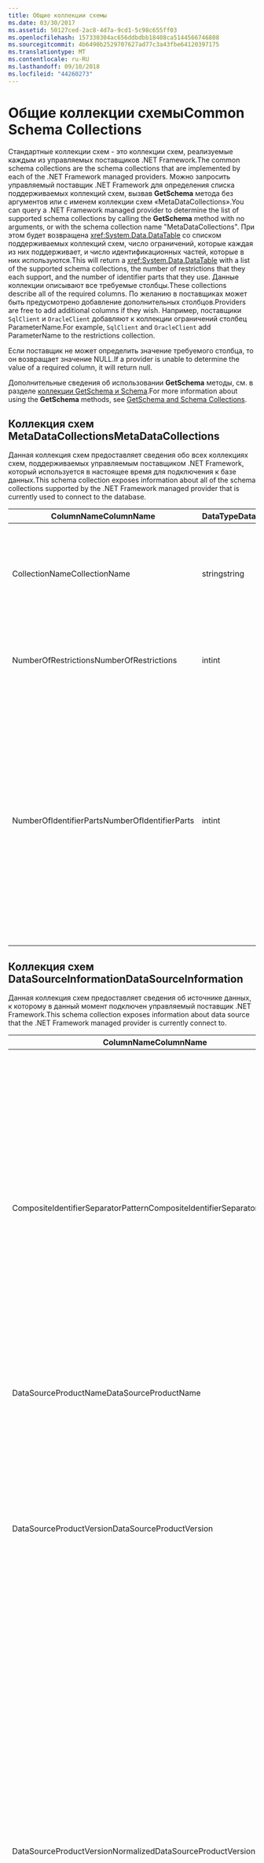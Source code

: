 ```yaml
---
title: Общие коллекции схемы
ms.date: 03/30/2017
ms.assetid: 50127ced-2ac8-4d7a-9cd1-5c98c655ff03
ms.openlocfilehash: 157330304ac656ddbdbb18408ca5144566746808
ms.sourcegitcommit: 4b6490b2529707627ad77c3a43fbe64120397175
ms.translationtype: MT
ms.contentlocale: ru-RU
ms.lasthandoff: 09/10/2018
ms.locfileid: "44260273"
---
```

# <a name="common-schema-collections"></a><span data-ttu-id="ca194-102">Общие коллекции схемы</span><span class="sxs-lookup"><span data-stu-id="ca194-102">Common Schema Collections</span></span>
<span data-ttu-id="ca194-103">Стандартные коллекции схем - это коллекции схем, реализуемые каждым из управляемых поставщиков .NET Framework.</span><span class="sxs-lookup"><span data-stu-id="ca194-103">The common schema collections are the schema collections that are implemented by each of the .NET Framework managed providers.</span></span> <span data-ttu-id="ca194-104">Можно запросить управляемый поставщик .NET Framework для определения списка поддерживаемых коллекций схем, вызвав **GetSchema** метода без аргументов или с именем коллекции схем «MetaDataCollections».</span><span class="sxs-lookup"><span data-stu-id="ca194-104">You can query a .NET Framework managed provider to determine the list of supported schema collections by calling the **GetSchema** method with no arguments, or with the schema collection name "MetaDataCollections".</span></span> <span data-ttu-id="ca194-105">При этом будет возвращена <xref:System.Data.DataTable> со списком поддерживаемых коллекций схем, число ограничений, которые каждая из них поддерживает, и число идентификационных частей, которые в них используются.</span><span class="sxs-lookup"><span data-stu-id="ca194-105">This will return a <xref:System.Data.DataTable> with a list of the supported schema collections, the number of restrictions that they each support, and the number of identifier parts that they use.</span></span> <span data-ttu-id="ca194-106">Данные коллекции описывают все требуемые столбцы.</span><span class="sxs-lookup"><span data-stu-id="ca194-106">These collections describe all of the required columns.</span></span> <span data-ttu-id="ca194-107">По желанию в поставщиках может быть предусмотрено добавление дополнительных столбцов.</span><span class="sxs-lookup"><span data-stu-id="ca194-107">Providers are free to add additional columns if they wish.</span></span> <span data-ttu-id="ca194-108">Например, поставщики `SqlClient` и `OracleClient` добавляют к коллекции ограничений столбец ParameterName.</span><span class="sxs-lookup"><span data-stu-id="ca194-108">For example, `SqlClient` and `OracleClient` add ParameterName to the restrictions collection.</span></span>  
  
 <span data-ttu-id="ca194-109">Если поставщик не может определить значение требуемого столбца, то он возвращает значение NULL.</span><span class="sxs-lookup"><span data-stu-id="ca194-109">If a provider is unable to determine the value of a required column, it will return null.</span></span>  
  
 <span data-ttu-id="ca194-110">Дополнительные сведения об использовании **GetSchema** методы, см. в разделе [коллекции GetSchema и Schema](../../../../docs/framework/data/adonet/getschema-and-schema-collections.md).</span><span class="sxs-lookup"><span data-stu-id="ca194-110">For more information about using the **GetSchema** methods, see [GetSchema and Schema Collections](../../../../docs/framework/data/adonet/getschema-and-schema-collections.md).</span></span>  
  
## <a name="metadatacollections"></a><span data-ttu-id="ca194-111">Коллекция схем MetaDataCollections</span><span class="sxs-lookup"><span data-stu-id="ca194-111">MetaDataCollections</span></span>  
 <span data-ttu-id="ca194-112">Данная коллекция схем предоставляет сведения обо всех коллекциях схем, поддерживаемых управляемым поставщиком .NET Framework, который используется в настоящее время для подключения к базе данных.</span><span class="sxs-lookup"><span data-stu-id="ca194-112">This schema collection exposes information about all of the schema collections supported by the .NET Framework managed provider that is currently used to connect to the database.</span></span>  
  
|<span data-ttu-id="ca194-113">ColumnName</span><span class="sxs-lookup"><span data-stu-id="ca194-113">ColumnName</span></span>|<span data-ttu-id="ca194-114">DataType</span><span class="sxs-lookup"><span data-stu-id="ca194-114">DataType</span></span>|<span data-ttu-id="ca194-115">Описание</span><span class="sxs-lookup"><span data-stu-id="ca194-115">Description</span></span>|  
|----------------|--------------|-----------------|  
|<span data-ttu-id="ca194-116">CollectionName</span><span class="sxs-lookup"><span data-stu-id="ca194-116">CollectionName</span></span>|<span data-ttu-id="ca194-117">string</span><span class="sxs-lookup"><span data-stu-id="ca194-117">string</span></span>|<span data-ttu-id="ca194-118">Имя коллекции, передаваемое **GetSchema** метода для возврата коллекции.</span><span class="sxs-lookup"><span data-stu-id="ca194-118">The name of the collection to pass to the **GetSchema** method to return the collection.</span></span>|  
|<span data-ttu-id="ca194-119">NumberOfRestrictions</span><span class="sxs-lookup"><span data-stu-id="ca194-119">NumberOfRestrictions</span></span>|<span data-ttu-id="ca194-120">int</span><span class="sxs-lookup"><span data-stu-id="ca194-120">int</span></span>|<span data-ttu-id="ca194-121">Число ограничений, которые могут быть указаны для коллекции.</span><span class="sxs-lookup"><span data-stu-id="ca194-121">The number of restrictions that may be specified for the collection.</span></span>|  
|<span data-ttu-id="ca194-122">NumberOfIdentifierParts</span><span class="sxs-lookup"><span data-stu-id="ca194-122">NumberOfIdentifierParts</span></span>|<span data-ttu-id="ca194-123">int</span><span class="sxs-lookup"><span data-stu-id="ca194-123">int</span></span>|<span data-ttu-id="ca194-124">Число частей в составном имени идентификатора и (или) объекта базы данных.</span><span class="sxs-lookup"><span data-stu-id="ca194-124">The number of parts in the composite identifier/database object name.</span></span> <span data-ttu-id="ca194-125">Например, в SQL Server такое число частей может быть равным 3 для таблиц и 4 - для столбцов.</span><span class="sxs-lookup"><span data-stu-id="ca194-125">For example, in SQL Server, this would be 3 for tables and 4 for columns.</span></span> <span data-ttu-id="ca194-126">В Oracle оно может быть равным 2 для таблиц и 3 - для столбцов.</span><span class="sxs-lookup"><span data-stu-id="ca194-126">In Oracle, it would be 2 for tables and 3 for columns.</span></span>|  
  
## <a name="datasourceinformation"></a><span data-ttu-id="ca194-127">Коллекция схем DataSourceInformation</span><span class="sxs-lookup"><span data-stu-id="ca194-127">DataSourceInformation</span></span>  
 <span data-ttu-id="ca194-128">Данная коллекция схем предоставляет сведения об источнике данных, к которому в данный момент подключен управляемый поставщик .NET Framework.</span><span class="sxs-lookup"><span data-stu-id="ca194-128">This schema collection exposes information about data source that the .NET Framework managed provider is currently connect to.</span></span>  
  
|<span data-ttu-id="ca194-129">ColumnName</span><span class="sxs-lookup"><span data-stu-id="ca194-129">ColumnName</span></span>|<span data-ttu-id="ca194-130">DataType</span><span class="sxs-lookup"><span data-stu-id="ca194-130">DataType</span></span>|<span data-ttu-id="ca194-131">Описание</span><span class="sxs-lookup"><span data-stu-id="ca194-131">Description</span></span>|  
|----------------|--------------|-----------------|  
|<span data-ttu-id="ca194-132">CompositeIdentifierSeparatorPattern</span><span class="sxs-lookup"><span data-stu-id="ca194-132">CompositeIdentifierSeparatorPattern</span></span>|<span data-ttu-id="ca194-133">string</span><span class="sxs-lookup"><span data-stu-id="ca194-133">string</span></span>|<span data-ttu-id="ca194-134">Регулярное выражение служит для согласования составных разделителей в составном идентификаторе.</span><span class="sxs-lookup"><span data-stu-id="ca194-134">The regular expression to match the composite separators in a composite identifier.</span></span> <span data-ttu-id="ca194-135">Например "\\.»</span><span class="sxs-lookup"><span data-stu-id="ca194-135">For example, "\\."</span></span> <span data-ttu-id="ca194-136">(для SQL Server) или "\@&#124;\\.»</span><span class="sxs-lookup"><span data-stu-id="ca194-136">(for SQL Server) or "\@&#124;\\."</span></span> <span data-ttu-id="ca194-137">(для Oracle).</span><span class="sxs-lookup"><span data-stu-id="ca194-137">(for Oracle).</span></span><br /><br /> <span data-ttu-id="ca194-138">Составные идентификаторы — как правило, для чего используется имя объекта базы данных, например: pubs.dbo.authors или pubs\@dbo.authors.</span><span class="sxs-lookup"><span data-stu-id="ca194-138">A composite identifier is typically what is used for a database object name, for example: pubs.dbo.authors or pubs\@dbo.authors.</span></span><br /><br /> <span data-ttu-id="ca194-139">Для SQL Server, использовать регулярное выражение "\\.».</span><span class="sxs-lookup"><span data-stu-id="ca194-139">For SQL Server, use the regular expression "\\.".</span></span> <span data-ttu-id="ca194-140">Для OracleClient следует использовать "\@&#124;\\.».</span><span class="sxs-lookup"><span data-stu-id="ca194-140">For OracleClient, use "\@&#124;\\.".</span></span><br /><br /> <span data-ttu-id="ca194-141">Для ODBC следует использовать Catalog_name_seperator.</span><span class="sxs-lookup"><span data-stu-id="ca194-141">For ODBC use the Catalog_name_seperator.</span></span><br /><br /> <span data-ttu-id="ca194-142">Для OLE DB следует использовать DBLITERAL_CATALOG_SEPARATOR или DBLITERAL_SCHEMA_SEPARATOR.</span><span class="sxs-lookup"><span data-stu-id="ca194-142">For OLE DB use DBLITERAL_CATALOG_SEPARATOR or DBLITERAL_SCHEMA_SEPARATOR.</span></span>|  
|<span data-ttu-id="ca194-143">DataSourceProductName</span><span class="sxs-lookup"><span data-stu-id="ca194-143">DataSourceProductName</span></span>|<span data-ttu-id="ca194-144">string</span><span class="sxs-lookup"><span data-stu-id="ca194-144">string</span></span>|<span data-ttu-id="ca194-145">Имя продукта, доступ к которому обеспечивается поставщиком, например «Oracle» или «SQLServer».</span><span class="sxs-lookup"><span data-stu-id="ca194-145">The name of the product accessed by the provider, such as "Oracle" or "SQLServer".</span></span>|  
|<span data-ttu-id="ca194-146">DataSourceProductVersion</span><span class="sxs-lookup"><span data-stu-id="ca194-146">DataSourceProductVersion</span></span>|<span data-ttu-id="ca194-147">string</span><span class="sxs-lookup"><span data-stu-id="ca194-147">string</span></span>|<span data-ttu-id="ca194-148">Версия продукта, доступ к которому обеспечивается поставщиком, в собственном формате источников данных, а не в формате Microsoft.</span><span class="sxs-lookup"><span data-stu-id="ca194-148">Indicates the version of the product accessed by the provider, in the data sources native format and not in Microsoft format.</span></span><br /><br /> <span data-ttu-id="ca194-149">В некоторых случаях DataSourceProductVersion и DataSourceProductVersionNormalized будут иметь одно значение.</span><span class="sxs-lookup"><span data-stu-id="ca194-149">In some cases DataSourceProductVersion and DataSourceProductVersionNormalized will be the same value.</span></span> <span data-ttu-id="ca194-150">В случае OLE DB и ODBC эти значения всегда одинаковы, поскольку они сопоставляются с одним и тем же вызовом функции в собственном API-интерфейсе.</span><span class="sxs-lookup"><span data-stu-id="ca194-150">In the case of OLE DB and ODBC, these will always be the same as they are mapped to the same function call in the underlying native API.</span></span>|  
|<span data-ttu-id="ca194-151">DataSourceProductVersionNormalized</span><span class="sxs-lookup"><span data-stu-id="ca194-151">DataSourceProductVersionNormalized</span></span>|<span data-ttu-id="ca194-152">string</span><span class="sxs-lookup"><span data-stu-id="ca194-152">string</span></span>|<span data-ttu-id="ca194-153">Нормализованная версия для источника данных, позволяющая провести ее сравнение с помощью функции `String.Compare()`.</span><span class="sxs-lookup"><span data-stu-id="ca194-153">A normalized version for the data source, such that it can be compared with `String.Compare()`.</span></span> <span data-ttu-id="ca194-154">Данный формат является согласованным для всех версий поставщика, что позволяет исключить появление обозначения версии 10 между обозначениями версий 1 и 2 после сортировки.</span><span class="sxs-lookup"><span data-stu-id="ca194-154">The format of this is consistent for all versions of the provider to prevent version 10 from sorting between version 1 and version 2.</span></span><br /><br /> <span data-ttu-id="ca194-155">Например поставщик Oracle использует формат «nn.nn.nn.nn.nn» для нормализованной версии, что приводит к источнику данных Oracle 8i возвращает значение «08.01.07.04.01»».</span><span class="sxs-lookup"><span data-stu-id="ca194-155">For example, the Oracle provider uses a format of "nn.nn.nn.nn.nn" for its normalized version, which causes an Oracle 8i data source to return "08.01.07.04.01".</span></span> <span data-ttu-id="ca194-156">SQL Server используется обычный формат Майкрософт имеющий вид «nn.nn.nnnn»».</span><span class="sxs-lookup"><span data-stu-id="ca194-156">SQL Server uses the typical Microsoft "nn.nn.nnnn" format.</span></span><br /><br /> <span data-ttu-id="ca194-157">В некоторых случаях DataSourceProductVersion и DataSourceProductVersionNormalized будут иметь одно значение.</span><span class="sxs-lookup"><span data-stu-id="ca194-157">In some cases, DataSourceProductVersion and DataSourceProductVersionNormalized will be the same value.</span></span> <span data-ttu-id="ca194-158">В случае OLE DB и ODBC эти значения всегда одинаковы, поскольку они сопоставляются с одним и тем же вызовом функции в собственном API-интерфейсе.</span><span class="sxs-lookup"><span data-stu-id="ca194-158">In the case of OLE DB and ODBC these will always be the same as they are mapped to the same function call in the underlying native API.</span></span>|  
|<span data-ttu-id="ca194-159">GroupByBehavior</span><span class="sxs-lookup"><span data-stu-id="ca194-159">GroupByBehavior</span></span>|<xref:System.Data.Common.GroupByBehavior>|<span data-ttu-id="ca194-160">Задает связь между столбцами в предложении GROUP BY и неагрегатными столбцами в списке выбора.</span><span class="sxs-lookup"><span data-stu-id="ca194-160">Specifies the relationship between the columns in a GROUP BY clause and the non-aggregated columns in the select list.</span></span>|  
|<span data-ttu-id="ca194-161">IdentifierPattern</span><span class="sxs-lookup"><span data-stu-id="ca194-161">IdentifierPattern</span></span>|<span data-ttu-id="ca194-162">string</span><span class="sxs-lookup"><span data-stu-id="ca194-162">string</span></span>|<span data-ttu-id="ca194-163">Регулярное выражение, которое согласуется с идентификатором или имеет совпадающее с ним значение.</span><span class="sxs-lookup"><span data-stu-id="ca194-163">A regular expression that matches an identifier and has a match value of the identifier.</span></span> <span data-ttu-id="ca194-164">Например, «[A-Za-z0-9_#$]».</span><span class="sxs-lookup"><span data-stu-id="ca194-164">For example "[A-Za-z0-9_#$]".</span></span>|  
|<span data-ttu-id="ca194-165">IdentifierCase</span><span class="sxs-lookup"><span data-stu-id="ca194-165">IdentifierCase</span></span>|<xref:System.Data.Common.IdentifierCase>|<span data-ttu-id="ca194-166">Определяет, обрабатываются ли идентификаторы, не заключенные в кавычки, с учетом регистра.</span><span class="sxs-lookup"><span data-stu-id="ca194-166">Indicates whether non-quoted identifiers are treated as case sensitive or not.</span></span>|  
|<span data-ttu-id="ca194-167">OrderByColumnsInSelect</span><span class="sxs-lookup"><span data-stu-id="ca194-167">OrderByColumnsInSelect</span></span>|<span data-ttu-id="ca194-168">bool</span><span class="sxs-lookup"><span data-stu-id="ca194-168">bool</span></span>|<span data-ttu-id="ca194-169">Указывает, должны ли столбцы в предложении ORDER BY быть в списке выбора.</span><span class="sxs-lookup"><span data-stu-id="ca194-169">Specifies whether columns in an ORDER BY clause must be in the select list.</span></span> <span data-ttu-id="ca194-170">Значение true определяет, что они должны находиться в списке выбора, значение false указывает обратное.</span><span class="sxs-lookup"><span data-stu-id="ca194-170">A value of true indicates that they are required to be in the select list, a value of false indicates that they are not required to be in the select list.</span></span>|  
|<span data-ttu-id="ca194-171">ParameterMarkerFormat</span><span class="sxs-lookup"><span data-stu-id="ca194-171">ParameterMarkerFormat</span></span>|<span data-ttu-id="ca194-172">string</span><span class="sxs-lookup"><span data-stu-id="ca194-172">string</span></span>|<span data-ttu-id="ca194-173">Строка форматирования, представляющая способ форматирования параметра.</span><span class="sxs-lookup"><span data-stu-id="ca194-173">A format string that represents how to format a parameter.</span></span><br /><br /> <span data-ttu-id="ca194-174">Если именованные параметры поддерживаются источником данных, первый местозаполнитель в этой строке должен находиться в позиции форматирования имени параметра.</span><span class="sxs-lookup"><span data-stu-id="ca194-174">If named parameters are supported by the data source, the first placeholder in this string should be where the parameter name should be formatted.</span></span><br /><br /> <span data-ttu-id="ca194-175">Например, если источник данных рассчитан на применение параметров с именем и с префиксом ":" это было бы «:{0}«.</span><span class="sxs-lookup"><span data-stu-id="ca194-175">For example, if the data source expects parameters to be named and prefixed with an ‘:’ this would be ":{0}".</span></span> <span data-ttu-id="ca194-176">При форматировании с именем параметра «p1» итоговая строка будет иметь вид «:p1».</span><span class="sxs-lookup"><span data-stu-id="ca194-176">When formatting this with a parameter name of "p1" the resulting string is ":p1".</span></span><br /><br /> <span data-ttu-id="ca194-177">Если источник данных рассчитан параметров с префиксом "\@", но имена уже содержат их, это будет "{0}" и результатом форматирования параметра с именем "\@p1» просто"\@p1».</span><span class="sxs-lookup"><span data-stu-id="ca194-177">If the data source expects parameters to be prefixed with the ‘\@’, but the names already include them, this would be ‘{0}’, and the result of formatting a parameter named "\@p1" would simply be "\@p1".</span></span><br /><br /> <span data-ttu-id="ca194-178">Для источников данных, не именованных параметров ожидается использование "?"</span><span class="sxs-lookup"><span data-stu-id="ca194-178">For data sources that do not expect named parameters and expect the use of the ‘?’</span></span> <span data-ttu-id="ca194-179">символ, строка формата может быть указана как просто "?", что приводит к пропуску имени параметра.</span><span class="sxs-lookup"><span data-stu-id="ca194-179">character, the format string can be specified as simply ‘?’, which would ignore the parameter name.</span></span> <span data-ttu-id="ca194-180">Для OLE DB возвращается символ «?».</span><span class="sxs-lookup"><span data-stu-id="ca194-180">For OLE DB we return ‘?’.</span></span>|  
|<span data-ttu-id="ca194-181">ParameterMarkerPattern</span><span class="sxs-lookup"><span data-stu-id="ca194-181">ParameterMarkerPattern</span></span>|<span data-ttu-id="ca194-182">string</span><span class="sxs-lookup"><span data-stu-id="ca194-182">string</span></span>|<span data-ttu-id="ca194-183">Регулярное выражение, соответствующее маркеру параметра.</span><span class="sxs-lookup"><span data-stu-id="ca194-183">A regular expression that matches a parameter marker.</span></span> <span data-ttu-id="ca194-184">Оно будет иметь значение, совпадающее с именем параметра (если таковое имеется).</span><span class="sxs-lookup"><span data-stu-id="ca194-184">It will have a match value of the parameter name, if any.</span></span><br /><br /> <span data-ttu-id="ca194-185">Например, если именованные параметры поддерживаются начальным "\@" начальным символом, которое будет включено в имя параметра, это будет: «(\@[A-Za-z0-9_$ #] \*)».</span><span class="sxs-lookup"><span data-stu-id="ca194-185">For example, if named parameters are supported with an ‘\@’ lead-in character that will be included in the parameter name, this would be: "(\@[A-Za-z0-9_$#]\*)".</span></span><br /><br /> <span data-ttu-id="ca194-186">Тем не менее если именованные параметры поддерживаются начальным ":", являющимся и он не является частью имени параметра, это было бы: «: ([A-Za-z0-9_$ #]\*)».</span><span class="sxs-lookup"><span data-stu-id="ca194-186">However, if named parameters are supported with a ‘:’ as the lead-in character and it is not part of the parameter name, this would be: ":([A-Za-z0-9_$#]\*)".</span></span><br /><br /> <span data-ttu-id="ca194-187">Разумеется, если источник данных не поддерживает именованные параметры, выражением будет просто «?».</span><span class="sxs-lookup"><span data-stu-id="ca194-187">Of course, if the data source doesn’t support named parameters, this would simply be "?".</span></span>|  
|<span data-ttu-id="ca194-188">ParameterNameMaxLength</span><span class="sxs-lookup"><span data-stu-id="ca194-188">ParameterNameMaxLength</span></span>|<span data-ttu-id="ca194-189">int</span><span class="sxs-lookup"><span data-stu-id="ca194-189">int</span></span>|<span data-ttu-id="ca194-190">Максимальная длина имени параметра в символах.</span><span class="sxs-lookup"><span data-stu-id="ca194-190">The maximum length of a parameter name in characters.</span></span> <span data-ttu-id="ca194-191">В среде Visual Studio принято предположение, что в случае поддержки имен параметров минимальным значением максимальной длины будет 30 символов.</span><span class="sxs-lookup"><span data-stu-id="ca194-191">Visual Studio expects that if parameter names are supported, the minimum value for the maximum length is 30 characters.</span></span><br /><br /> <span data-ttu-id="ca194-192">Если источник данных не поддерживает именованные параметры, это свойство возвращает ноль.</span><span class="sxs-lookup"><span data-stu-id="ca194-192">If the data source does not support named parameters, this property returns zero.</span></span>|  
|<span data-ttu-id="ca194-193">ParameterNamePattern</span><span class="sxs-lookup"><span data-stu-id="ca194-193">ParameterNamePattern</span></span>|<span data-ttu-id="ca194-194">string</span><span class="sxs-lookup"><span data-stu-id="ca194-194">string</span></span>|<span data-ttu-id="ca194-195">Регулярное выражение, соответствующее действительным именам параметров.</span><span class="sxs-lookup"><span data-stu-id="ca194-195">A regular expression that matches the valid parameter names.</span></span> <span data-ttu-id="ca194-196">Для различных источников данных применяются разные правила использования символов в именах параметров.</span><span class="sxs-lookup"><span data-stu-id="ca194-196">Different data sources have different rules regarding the characters that may be used for parameter names.</span></span><br /><br /> <span data-ttu-id="ca194-197">В среде Visual Studio принято предположение, что в случае поддержки имен параметров символы «\p{Lu}\p{Ll}\p{Lt}\p{Lm}\p{Lo}\p{Nl}\p{Nd}» являются минимальным поддерживаемым набором символов, действительных для имен параметров.</span><span class="sxs-lookup"><span data-stu-id="ca194-197">Visual Studio expects that if parameter names are supported, the characters "\p{Lu}\p{Ll}\p{Lt}\p{Lm}\p{Lo}\p{Nl}\p{Nd}" are the minimum supported set of characters that are valid for parameter names.</span></span>|  
|<span data-ttu-id="ca194-198">QuotedIdentifierPattern</span><span class="sxs-lookup"><span data-stu-id="ca194-198">QuotedIdentifierPattern</span></span>|<span data-ttu-id="ca194-199">string</span><span class="sxs-lookup"><span data-stu-id="ca194-199">string</span></span>|<span data-ttu-id="ca194-200">Регулярное выражение, соответствующее идентификатору, заключенному в кавычки, и имеющее значение идентификатора без кавычек.</span><span class="sxs-lookup"><span data-stu-id="ca194-200">A regular expression that matches a quoted identifier and has a match value of the identifier itself without the quotes.</span></span> <span data-ttu-id="ca194-201">Например, если в источнике данных используются двойные кавычки для определения идентификаторов, заключенных в кавычки, это будет: «(([^\\"]&#124;\\"\\") \*)».</span><span class="sxs-lookup"><span data-stu-id="ca194-201">For example, if the data source used double-quotes to identify quoted identifiers, this would be: "(([^\\"]&#124;\\"\\")\*)".</span></span>|  
|<span data-ttu-id="ca194-202">QuotedIdentifierCase</span><span class="sxs-lookup"><span data-stu-id="ca194-202">QuotedIdentifierCase</span></span>|<xref:System.Data.Common.IdentifierCase>|<span data-ttu-id="ca194-203">Определяет, обрабатываются ли заключенные в кавычки идентификаторы с учетом регистра.</span><span class="sxs-lookup"><span data-stu-id="ca194-203">Indicates whether quoted identifiers are treated as case sensitive or not.</span></span>|  
|<span data-ttu-id="ca194-204">StatementSeparatorPattern</span><span class="sxs-lookup"><span data-stu-id="ca194-204">StatementSeparatorPattern</span></span>|<span data-ttu-id="ca194-205">string</span><span class="sxs-lookup"><span data-stu-id="ca194-205">string</span></span>|<span data-ttu-id="ca194-206">Регулярное выражение, соответствующее разделителю инструкций.</span><span class="sxs-lookup"><span data-stu-id="ca194-206">A regular expression that matches the statement separator.</span></span>|  
|<span data-ttu-id="ca194-207">StringLiteralPattern</span><span class="sxs-lookup"><span data-stu-id="ca194-207">StringLiteralPattern</span></span>|<span data-ttu-id="ca194-208">string</span><span class="sxs-lookup"><span data-stu-id="ca194-208">string</span></span>|<span data-ttu-id="ca194-209">Регулярное выражение, соответствующее строковому литералу, и имеющее одинаковое с ним значение.</span><span class="sxs-lookup"><span data-stu-id="ca194-209">A regular expression that matches a string literal and has a match value of the literal itself.</span></span> <span data-ttu-id="ca194-210">Например, если в источнике данных используются одинарные кавычки для определения строк, это будет: «('([^']&#124;'') \* ")»"</span><span class="sxs-lookup"><span data-stu-id="ca194-210">For example, if the data source used single-quotes to identify strings, this would be: "('([^']&#124;'')\*')"'</span></span>|  
|<span data-ttu-id="ca194-211">SupportedJoinOperators</span><span class="sxs-lookup"><span data-stu-id="ca194-211">SupportedJoinOperators</span></span>|<xref:System.Data.Common.SupportedJoinOperators>|<span data-ttu-id="ca194-212">Указывает, какие типы инструкций соединения SQL поддерживаются источником данных.</span><span class="sxs-lookup"><span data-stu-id="ca194-212">Specifies what types of SQL join statements are supported by the data source.</span></span>|  
  
## <a name="datatypes"></a><span data-ttu-id="ca194-213">DataTypes</span><span class="sxs-lookup"><span data-stu-id="ca194-213">DataTypes</span></span>  
 <span data-ttu-id="ca194-214">Данная коллекция схем предоставляет сведения о типах данных, поддерживаемых базой данных, к которой в данный момент подключен управляемый поставщик .NET Framework.</span><span class="sxs-lookup"><span data-stu-id="ca194-214">This schema collection exposes information about the data types that are supported by the database that the .NET Framework managed provider is currently connected to.</span></span>  
  
|<span data-ttu-id="ca194-215">ColumnName</span><span class="sxs-lookup"><span data-stu-id="ca194-215">ColumnName</span></span>|<span data-ttu-id="ca194-216">DataType</span><span class="sxs-lookup"><span data-stu-id="ca194-216">DataType</span></span>|<span data-ttu-id="ca194-217">Описание</span><span class="sxs-lookup"><span data-stu-id="ca194-217">Description</span></span>|  
|----------------|--------------|-----------------|  
|<span data-ttu-id="ca194-218">TypeName</span><span class="sxs-lookup"><span data-stu-id="ca194-218">TypeName</span></span>|<span data-ttu-id="ca194-219">string</span><span class="sxs-lookup"><span data-stu-id="ca194-219">string</span></span>|<span data-ttu-id="ca194-220">Имя типа данных, зависящего от поставщика.</span><span class="sxs-lookup"><span data-stu-id="ca194-220">The provider-specific data type name.</span></span>|  
|<span data-ttu-id="ca194-221">ProviderDbType</span><span class="sxs-lookup"><span data-stu-id="ca194-221">ProviderDbType</span></span>|<span data-ttu-id="ca194-222">int</span><span class="sxs-lookup"><span data-stu-id="ca194-222">int</span></span>|<span data-ttu-id="ca194-223">Значение типа, зависящего от поставщика, которое можно использовать при задании типа параметра.</span><span class="sxs-lookup"><span data-stu-id="ca194-223">The provider-specific type value that should be used when specifying a parameter’s type.</span></span> <span data-ttu-id="ca194-224">Например, SqlDbType.Money или OracleType.Blob.</span><span class="sxs-lookup"><span data-stu-id="ca194-224">For example, SqlDbType.Money or OracleType.Blob.</span></span>|  
|<span data-ttu-id="ca194-225">ColumnSize</span><span class="sxs-lookup"><span data-stu-id="ca194-225">ColumnSize</span></span>|<span data-ttu-id="ca194-226">long</span><span class="sxs-lookup"><span data-stu-id="ca194-226">long</span></span>|<span data-ttu-id="ca194-227">Значение длины нечислового столбца или параметра, которое относится либо к максимуму, либо к длине, определенной поставщиком для этого типа.</span><span class="sxs-lookup"><span data-stu-id="ca194-227">The length of a non-numeric column or parameter refers to either the maximum or the length defined for this type by the provider.</span></span><br /><br /> <span data-ttu-id="ca194-228">Для символьных данных это максимальная или определенная длина в единицах, заданных источником данных.</span><span class="sxs-lookup"><span data-stu-id="ca194-228">For character data, this is the maximum or defined length in units, defined by the data source.</span></span> <span data-ttu-id="ca194-229">В Oracle для символьных данных некоторых типов применяется такой принцип, что вначале указывается длина, а затем - действительный размер хранения.</span><span class="sxs-lookup"><span data-stu-id="ca194-229">Oracle has the concept of specifying a length and then specifying the actual storage size for some character data types.</span></span> <span data-ttu-id="ca194-230">Указывается длина в единицах только для Oracle.</span><span class="sxs-lookup"><span data-stu-id="ca194-230">This defines only the length in units for Oracle.</span></span><br /><br /> <span data-ttu-id="ca194-231">Для типов данных даты-времени это длина строки представления (при условии использования максимально допустимой точности компонента с определением долей секунды).</span><span class="sxs-lookup"><span data-stu-id="ca194-231">For date-time data types, this is the length of the string representation (assuming the maximum allowed precision of the fractional seconds component).</span></span><br /><br /> <span data-ttu-id="ca194-232">Если типа данных является числовым, это верхняя граница максимальной точности типа данных.</span><span class="sxs-lookup"><span data-stu-id="ca194-232">If the data type is numeric, this is the upper bound on the maximum precision of the data type.</span></span>|  
|<span data-ttu-id="ca194-233">CreateFormat</span><span class="sxs-lookup"><span data-stu-id="ca194-233">CreateFormat</span></span>|<span data-ttu-id="ca194-234">string</span><span class="sxs-lookup"><span data-stu-id="ca194-234">string</span></span>|<span data-ttu-id="ca194-235">Строка форматирования, представляющая способ добавления данного столбца в инструкцию описания данных, например CREATE TABLE.</span><span class="sxs-lookup"><span data-stu-id="ca194-235">Format string that represents how to add this column to a data definition statement, such as CREATE TABLE.</span></span> <span data-ttu-id="ca194-236">Каждый элемент массива CreateParameter должен быть представлен в строке форматирования так называемым «маркером параметра».</span><span class="sxs-lookup"><span data-stu-id="ca194-236">Each element in the CreateParameter array should be represented by a "parameter marker" in the format string.</span></span><br /><br /> <span data-ttu-id="ca194-237">Например, тип данных DECIMAL в SQL требует указания точности и масштаба.</span><span class="sxs-lookup"><span data-stu-id="ca194-237">For example, the SQL data type DECIMAL needs a precision and a scale.</span></span> <span data-ttu-id="ca194-238">В этом случае строка формата будет «DECIMAL ({0},{1})».</span><span class="sxs-lookup"><span data-stu-id="ca194-238">In this case, the format string would be "DECIMAL({0},{1})".</span></span>|  
|<span data-ttu-id="ca194-239">CreateParameters</span><span class="sxs-lookup"><span data-stu-id="ca194-239">CreateParameters</span></span>|<span data-ttu-id="ca194-240">string</span><span class="sxs-lookup"><span data-stu-id="ca194-240">string</span></span>|<span data-ttu-id="ca194-241">Параметры создания, которые необходимо указать при создании столбца данных этого типа.</span><span class="sxs-lookup"><span data-stu-id="ca194-241">The creation parameters that must be specified when creating a column of this data type.</span></span> <span data-ttu-id="ca194-242">Каждый параметр создания перечисляется в строке с разделением запятыми в порядке указания параметров.</span><span class="sxs-lookup"><span data-stu-id="ca194-242">Each creation parameter is listed in the string, separated by a comma in the order they are to be supplied.</span></span><br /><br /> <span data-ttu-id="ca194-243">Например, тип данных DECIMAL в SQL требует указания точности и масштаба.</span><span class="sxs-lookup"><span data-stu-id="ca194-243">For example, the SQL data type DECIMAL needs a precision and a scale.</span></span> <span data-ttu-id="ca194-244">В этом случае параметры создания должны содержать строку «точность, масштаб».</span><span class="sxs-lookup"><span data-stu-id="ca194-244">In this case, the creation parameters should contain the string "precision, scale".</span></span><br /><br /> <span data-ttu-id="ca194-245">В тексте команды для создания столбца DECIMAL с точностью 10 и масштабом 2, значение столбца CreateFormat может быть ДЕСЯТИЧНЫМ ({0},{1}) «а полной спецификацией типа будет DECIMAL(10,2).</span><span class="sxs-lookup"><span data-stu-id="ca194-245">In a text command to create a DECIMAL column with a precision of 10 and a scale of 2, the value of the CreateFormat column might be DECIMAL({0},{1})" and the complete type specification would be DECIMAL(10,2).</span></span>|  
|<span data-ttu-id="ca194-246">DataType</span><span class="sxs-lookup"><span data-stu-id="ca194-246">DataType</span></span>|<span data-ttu-id="ca194-247">string</span><span class="sxs-lookup"><span data-stu-id="ca194-247">string</span></span>|<span data-ttu-id="ca194-248">Имя типа данных платформы .NET Framework.</span><span class="sxs-lookup"><span data-stu-id="ca194-248">The name of the .NET Framework type of the data type.</span></span>|  
|<span data-ttu-id="ca194-249">IsAutoincrementable</span><span class="sxs-lookup"><span data-stu-id="ca194-249">IsAutoincrementable</span></span>|<span data-ttu-id="ca194-250">bool</span><span class="sxs-lookup"><span data-stu-id="ca194-250">bool</span></span>|<span data-ttu-id="ca194-251">true. Значения данных этого типа могут быть заданы с автоматическим приращением.</span><span class="sxs-lookup"><span data-stu-id="ca194-251">true—Values of this data type may be auto-incrementing.</span></span><br /><br /> <span data-ttu-id="ca194-252">false. Значения данных этого типа не могут быть заданы с автоматическим приращением.</span><span class="sxs-lookup"><span data-stu-id="ca194-252">false—Values of this data type may not be auto-incrementing.</span></span><br /><br /> <span data-ttu-id="ca194-253">Обратите внимание, что определяется лишь возможность, что столбцы этого типа данных могут быть заданы с автоматическим приращением, а не то, что все столбцы этого типа имеют автоматическое приращение.</span><span class="sxs-lookup"><span data-stu-id="ca194-253">Note that this merely indicates whether a column of this data type may be auto-incrementing, not that all columns of this type are auto-incrementing.</span></span>|  
|<span data-ttu-id="ca194-254">IsBestMatch</span><span class="sxs-lookup"><span data-stu-id="ca194-254">IsBestMatch</span></span>|<span data-ttu-id="ca194-255">bool</span><span class="sxs-lookup"><span data-stu-id="ca194-255">bool</span></span>|<span data-ttu-id="ca194-256">true. Данные этого типа выбираются с учетом наилучшего соответствия между типами данных хранилища данных и типом данных .NET Framework, определяемым значением в столбце DataType.</span><span class="sxs-lookup"><span data-stu-id="ca194-256">true—The data type is the best match between all data types in the data store and the .NET Framework data type indicated by the value in the DataType column.</span></span><br /><br /> <span data-ttu-id="ca194-257">false. Данные этого типа не выбираются с учетом наилучшего соответствия.</span><span class="sxs-lookup"><span data-stu-id="ca194-257">false—The data type is not the best match.</span></span><br /><br /> <span data-ttu-id="ca194-258">Для каждого набора строк, в которых значение столбца DataType одинаково, столбцу IsBestMatch присваивается значение true только в одной строке.</span><span class="sxs-lookup"><span data-stu-id="ca194-258">For each set of rows in which the value of the DataType column is the same, the IsBestMatch column is set to true in only one row.</span></span>|  
|<span data-ttu-id="ca194-259">IsCaseSensitive</span><span class="sxs-lookup"><span data-stu-id="ca194-259">IsCaseSensitive</span></span>|<span data-ttu-id="ca194-260">bool</span><span class="sxs-lookup"><span data-stu-id="ca194-260">bool</span></span>|<span data-ttu-id="ca194-261">true. Данные этого типа являются символьными и задаются с учетом регистра.</span><span class="sxs-lookup"><span data-stu-id="ca194-261">true—The data type is a character type and is case-sensitive.</span></span><br /><br /> <span data-ttu-id="ca194-262">false. Данные этого типа не являются символьными, или в них не учитывается регистр.</span><span class="sxs-lookup"><span data-stu-id="ca194-262">false—The data type is not a character type or is not case-sensitive.</span></span>|  
|<span data-ttu-id="ca194-263">IsFixedLength</span><span class="sxs-lookup"><span data-stu-id="ca194-263">IsFixedLength</span></span>|<span data-ttu-id="ca194-264">bool</span><span class="sxs-lookup"><span data-stu-id="ca194-264">bool</span></span>|<span data-ttu-id="ca194-265">true. Столбцы данных этого типа, созданные с помощью языка DDL, будут иметь фиксированную длину.</span><span class="sxs-lookup"><span data-stu-id="ca194-265">true—Columns of this data type created by the data definition language (DDL) will be of fixed length.</span></span><br /><br /> <span data-ttu-id="ca194-266">false. Столбцы данных этого типа, созданные с помощью языка DDL, будут иметь переменную длину.</span><span class="sxs-lookup"><span data-stu-id="ca194-266">false—Columns of this data type created by the DDL will be of variable length.</span></span><br /><br /> <span data-ttu-id="ca194-267">DBNull.Value. Неизвестно, с каким столбцом поставщик сопоставит это поле - со столбцом фиксированной длины или переменной длины.</span><span class="sxs-lookup"><span data-stu-id="ca194-267">DBNull.Value—It is not known whether the provider will map this field with a fixed-length or variable-length column.</span></span>|  
|<span data-ttu-id="ca194-268">IsFixedPrecisionScale</span><span class="sxs-lookup"><span data-stu-id="ca194-268">IsFixedPrecisionScale</span></span>|<span data-ttu-id="ca194-269">bool</span><span class="sxs-lookup"><span data-stu-id="ca194-269">bool</span></span>|<span data-ttu-id="ca194-270">true. Данные этого типа имеют фиксированные точность и масштаб.</span><span class="sxs-lookup"><span data-stu-id="ca194-270">true—The data type has a fixed precision and scale.</span></span><br /><br /> <span data-ttu-id="ca194-271">false. Данные этого типа не имеют фиксированной точности и масштаба.</span><span class="sxs-lookup"><span data-stu-id="ca194-271">false—The data type does not have a fixed precision and scale.</span></span>|  
|<span data-ttu-id="ca194-272">IsLong</span><span class="sxs-lookup"><span data-stu-id="ca194-272">IsLong</span></span>|<span data-ttu-id="ca194-273">bool</span><span class="sxs-lookup"><span data-stu-id="ca194-273">bool</span></span>|<span data-ttu-id="ca194-274">true. Данные этого типа содержат данные очень большой длины. Определение данных очень большой длины зависит от поставщика.</span><span class="sxs-lookup"><span data-stu-id="ca194-274">true—The data type contains very long data; the definition of very long data is provider-specific.</span></span><br /><br /> <span data-ttu-id="ca194-275">false. Данные этого типа не содержат данные очень большой длины.</span><span class="sxs-lookup"><span data-stu-id="ca194-275">false—The data type does not contain very long data.</span></span>|  
|<span data-ttu-id="ca194-276">IsNullable</span><span class="sxs-lookup"><span data-stu-id="ca194-276">IsNullable</span></span>|<span data-ttu-id="ca194-277">bool</span><span class="sxs-lookup"><span data-stu-id="ca194-277">bool</span></span>|<span data-ttu-id="ca194-278">true. Данные этого типа допускают значения NULL.</span><span class="sxs-lookup"><span data-stu-id="ca194-278">true—The data type is nullable.</span></span><br /><br /> <span data-ttu-id="ca194-279">false. Данные этого типа не допускают значения NULL.</span><span class="sxs-lookup"><span data-stu-id="ca194-279">false—The data type is not nullable.</span></span><br /><br /> <span data-ttu-id="ca194-280">DBNull.Value. Неизвестно, допускают ли данные этого типа значения NULL.</span><span class="sxs-lookup"><span data-stu-id="ca194-280">DBNull.Value—It is not known whether the data type is nullable.</span></span>|  
|<span data-ttu-id="ca194-281">IsSearchable</span><span class="sxs-lookup"><span data-stu-id="ca194-281">IsSearchable</span></span>|<span data-ttu-id="ca194-282">bool</span><span class="sxs-lookup"><span data-stu-id="ca194-282">bool</span></span>|<span data-ttu-id="ca194-283">true. Данные этого типа могут использоваться в предложении WHERE с любым оператором, за исключением предиката LIKE.</span><span class="sxs-lookup"><span data-stu-id="ca194-283">true—The data type can be used in a WHERE clause with any operator except the LIKE predicate.</span></span><br /><br /> <span data-ttu-id="ca194-284">false. Данные этого типа не могут использоваться в предложении WHERE ни с одним оператором, за исключением предиката LIKE.</span><span class="sxs-lookup"><span data-stu-id="ca194-284">false—The data type cannot be used in a WHERE clause with any operator except the LIKE predicate.</span></span>|  
|<span data-ttu-id="ca194-285">IsSearchableWithLike</span><span class="sxs-lookup"><span data-stu-id="ca194-285">IsSearchableWithLike</span></span>|<span data-ttu-id="ca194-286">bool</span><span class="sxs-lookup"><span data-stu-id="ca194-286">bool</span></span>|<span data-ttu-id="ca194-287">true. Данные этого типа могут использоваться с предикатом LIKE.</span><span class="sxs-lookup"><span data-stu-id="ca194-287">true—The data type can be used with the LIKE predicate</span></span><br /><br /> <span data-ttu-id="ca194-288">false. Данные этого типа не могут использоваться с предикатом LIKE.</span><span class="sxs-lookup"><span data-stu-id="ca194-288">false—The data type cannot be used with the LIKE predicate.</span></span>|  
|<span data-ttu-id="ca194-289">IsUnsigned</span><span class="sxs-lookup"><span data-stu-id="ca194-289">IsUnsigned</span></span>|<span data-ttu-id="ca194-290">bool</span><span class="sxs-lookup"><span data-stu-id="ca194-290">bool</span></span>|<span data-ttu-id="ca194-291">true. Данные этого типа являются беззнаковыми.</span><span class="sxs-lookup"><span data-stu-id="ca194-291">true—The data type is unsigned.</span></span><br /><br /> <span data-ttu-id="ca194-292">false. Данные этого типа представляют собой данные со знаком.</span><span class="sxs-lookup"><span data-stu-id="ca194-292">false—The data type is signed.</span></span><br /><br /> <span data-ttu-id="ca194-293">DBNull.Value. Значение неприменимо для типа данных.</span><span class="sxs-lookup"><span data-stu-id="ca194-293">DBNull.Value—Not applicable to data type.</span></span>|  
|<span data-ttu-id="ca194-294">MaximumScale</span><span class="sxs-lookup"><span data-stu-id="ca194-294">MaximumScale</span></span>|<span data-ttu-id="ca194-295">short</span><span class="sxs-lookup"><span data-stu-id="ca194-295">short</span></span>|<span data-ttu-id="ca194-296">Если индикатор типа является числовым типом, то он обозначает максимально допустимое число десятичных знаков после запятой.</span><span class="sxs-lookup"><span data-stu-id="ca194-296">If the type indicator is a numeric type, this is the maximum number of digits allowed to the right of the decimal point.</span></span> <span data-ttu-id="ca194-297">В противном случае это DBNull.Value.</span><span class="sxs-lookup"><span data-stu-id="ca194-297">Otherwise, this is DBNull.Value.</span></span>|  
|<span data-ttu-id="ca194-298">MinimumScale</span><span class="sxs-lookup"><span data-stu-id="ca194-298">MinimumScale</span></span>|<span data-ttu-id="ca194-299">short</span><span class="sxs-lookup"><span data-stu-id="ca194-299">short</span></span>|<span data-ttu-id="ca194-300">Если индикатор типа является числовым типом, то он обозначает минимально допустимое число десятичных знаков после запятой.</span><span class="sxs-lookup"><span data-stu-id="ca194-300">If the type indicator is a numeric type, this is the minimum number of digits allowed to the right of the decimal point.</span></span> <span data-ttu-id="ca194-301">В противном случае это DBNull.Value.</span><span class="sxs-lookup"><span data-stu-id="ca194-301">Otherwise, this is DBNull.Value.</span></span>|  
|<span data-ttu-id="ca194-302">IsConcurrencyType</span><span class="sxs-lookup"><span data-stu-id="ca194-302">IsConcurrencyType</span></span>|<span data-ttu-id="ca194-303">bool</span><span class="sxs-lookup"><span data-stu-id="ca194-303">bool</span></span>|<span data-ttu-id="ca194-304">true. Данные этого типа обновляются базой данных при каждом изменении строки, а текущее значение столбца отличается от всех предыдущих значений.</span><span class="sxs-lookup"><span data-stu-id="ca194-304">true – the data type is updated by the database every time the row is changed and the value of the column is different from all previous values</span></span><br /><br /> <span data-ttu-id="ca194-305">false. Данные этого типа не обновляются базой данных при каждом изменении строки.</span><span class="sxs-lookup"><span data-stu-id="ca194-305">false – the data type is note updated by the database every time the row is changed</span></span><br /><br /> <span data-ttu-id="ca194-306">DBNull.Value. База данных не поддерживает данные этого типа.</span><span class="sxs-lookup"><span data-stu-id="ca194-306">DBNull.Value – the database does not support this type of data type</span></span>|  
|<span data-ttu-id="ca194-307">IsLiteralSupported</span><span class="sxs-lookup"><span data-stu-id="ca194-307">IsLiteralSupported</span></span>|<span data-ttu-id="ca194-308">bool</span><span class="sxs-lookup"><span data-stu-id="ca194-308">bool</span></span>|<span data-ttu-id="ca194-309">true. Данные этого типа могут быть выражены в виде литерала.</span><span class="sxs-lookup"><span data-stu-id="ca194-309">true – the data type can be expressed as a literal</span></span><br /><br /> <span data-ttu-id="ca194-310">false. Данные этого типа не могут быть выражены в виде литерала.</span><span class="sxs-lookup"><span data-stu-id="ca194-310">false – the data type can not be expressed as a literal</span></span>|  
|<span data-ttu-id="ca194-311">LiteralPrefix</span><span class="sxs-lookup"><span data-stu-id="ca194-311">LiteralPrefix</span></span>|<span data-ttu-id="ca194-312">string</span><span class="sxs-lookup"><span data-stu-id="ca194-312">string</span></span>|<span data-ttu-id="ca194-313">К заданному литералу применяется префикс.</span><span class="sxs-lookup"><span data-stu-id="ca194-313">The prefix applied to a given literal.</span></span>|  
|<span data-ttu-id="ca194-314">LiteralSuffix</span><span class="sxs-lookup"><span data-stu-id="ca194-314">LiteralSuffix</span></span>|<span data-ttu-id="ca194-315">string</span><span class="sxs-lookup"><span data-stu-id="ca194-315">string</span></span>|<span data-ttu-id="ca194-316">К заданному литералу применяется суффикс.</span><span class="sxs-lookup"><span data-stu-id="ca194-316">The suffix applied to a given literal.</span></span>|  
|<span data-ttu-id="ca194-317">NativeDataType</span><span class="sxs-lookup"><span data-stu-id="ca194-317">NativeDataType</span></span>|<span data-ttu-id="ca194-318">Строковое</span><span class="sxs-lookup"><span data-stu-id="ca194-318">String</span></span>|<span data-ttu-id="ca194-319">NativeDataType представляет собой столбец OLE DB, который служит для обеспечения доступа к данным типа OLE DB.</span><span class="sxs-lookup"><span data-stu-id="ca194-319">NativeDataType is an OLE DB specific column for exposing the OLE DB type of the data type .</span></span>|  
  
## <a name="restrictions"></a><span data-ttu-id="ca194-320">Ограничения</span><span class="sxs-lookup"><span data-stu-id="ca194-320">Restrictions</span></span>  
 <span data-ttu-id="ca194-321">Данная коллекция схем предоставляет сведения об ограничениях, поддерживаемых управляемым поставщиком .NET Framework, который в данный момент подключен к базе данных.</span><span class="sxs-lookup"><span data-stu-id="ca194-321">This schema collection exposed information about the restrictions that are supported by the .NET Framework managed provider that is currently used to connect to the database.</span></span>  
  
|<span data-ttu-id="ca194-322">ColumnName</span><span class="sxs-lookup"><span data-stu-id="ca194-322">ColumnName</span></span>|<span data-ttu-id="ca194-323">DataType</span><span class="sxs-lookup"><span data-stu-id="ca194-323">DataType</span></span>|<span data-ttu-id="ca194-324">Описание</span><span class="sxs-lookup"><span data-stu-id="ca194-324">Description</span></span>|  
|----------------|--------------|-----------------|  
|<span data-ttu-id="ca194-325">CollectionName</span><span class="sxs-lookup"><span data-stu-id="ca194-325">CollectionName</span></span>|<span data-ttu-id="ca194-326">string</span><span class="sxs-lookup"><span data-stu-id="ca194-326">string</span></span>|<span data-ttu-id="ca194-327">Имя коллекции, к которой применяются эти ограничения.</span><span class="sxs-lookup"><span data-stu-id="ca194-327">The name of the collection that these restrictions apply to.</span></span>|  
|<span data-ttu-id="ca194-328">RestrictionName</span><span class="sxs-lookup"><span data-stu-id="ca194-328">RestrictionName</span></span>|<span data-ttu-id="ca194-329">string</span><span class="sxs-lookup"><span data-stu-id="ca194-329">string</span></span>|<span data-ttu-id="ca194-330">Имя ограничения в коллекции.</span><span class="sxs-lookup"><span data-stu-id="ca194-330">The name of the restriction in the collection.</span></span>|  
|<span data-ttu-id="ca194-331">RestrictionDefault</span><span class="sxs-lookup"><span data-stu-id="ca194-331">RestrictionDefault</span></span>|<span data-ttu-id="ca194-332">string</span><span class="sxs-lookup"><span data-stu-id="ca194-332">string</span></span>|<span data-ttu-id="ca194-333">Не обрабатывается.</span><span class="sxs-lookup"><span data-stu-id="ca194-333">Ignored.</span></span>|  
|<span data-ttu-id="ca194-334">RestrictionNumber</span><span class="sxs-lookup"><span data-stu-id="ca194-334">RestrictionNumber</span></span>|<span data-ttu-id="ca194-335">int</span><span class="sxs-lookup"><span data-stu-id="ca194-335">int</span></span>|<span data-ttu-id="ca194-336">Фактическое расположение в коллекциях тех ограничений, к которым относится данное конкретное ограничение.</span><span class="sxs-lookup"><span data-stu-id="ca194-336">The actual location in the collections restrictions that this particular restriction falls in.</span></span>|  
  
## <a name="reservedwords"></a><span data-ttu-id="ca194-337">ReservedWords</span><span class="sxs-lookup"><span data-stu-id="ca194-337">ReservedWords</span></span>  
 <span data-ttu-id="ca194-338">Данная коллекция схем предоставляет сведения о словах, резервируемых базой данных, с которой в данный момент соединен управляемый поставщик .NET Framework.</span><span class="sxs-lookup"><span data-stu-id="ca194-338">This schema collection exposes information about the words that are reserved by the database that the .NET Framework managed provider that is currently connected to.</span></span>  
  
|<span data-ttu-id="ca194-339">ColumnName</span><span class="sxs-lookup"><span data-stu-id="ca194-339">ColumnName</span></span>|<span data-ttu-id="ca194-340">DataType</span><span class="sxs-lookup"><span data-stu-id="ca194-340">DataType</span></span>|<span data-ttu-id="ca194-341">Описание</span><span class="sxs-lookup"><span data-stu-id="ca194-341">Description</span></span>|  
|----------------|--------------|-----------------|  
|<span data-ttu-id="ca194-342">ReservedWord</span><span class="sxs-lookup"><span data-stu-id="ca194-342">ReservedWord</span></span>|<span data-ttu-id="ca194-343">string</span><span class="sxs-lookup"><span data-stu-id="ca194-343">string</span></span>|<span data-ttu-id="ca194-344">Поставщика зарезервированное слово.</span><span class="sxs-lookup"><span data-stu-id="ca194-344">Provider specific reserved word.</span></span>|  
  
## <a name="see-also"></a><span data-ttu-id="ca194-345">См. также</span><span class="sxs-lookup"><span data-stu-id="ca194-345">See Also</span></span>  
 [<span data-ttu-id="ca194-346">Извлечение сведений о схеме базы данных</span><span class="sxs-lookup"><span data-stu-id="ca194-346">Retrieving Database Schema Information</span></span>](../../../../docs/framework/data/adonet/retrieving-database-schema-information.md)  
 [<span data-ttu-id="ca194-347">Коллекции GetSchema и Schema</span><span class="sxs-lookup"><span data-stu-id="ca194-347">GetSchema and Schema Collections</span></span>](../../../../docs/framework/data/adonet/getschema-and-schema-collections.md)  
 [<span data-ttu-id="ca194-348">Центр разработчиков наборов данных и управляемых поставщиков ADO.NET</span><span class="sxs-lookup"><span data-stu-id="ca194-348">ADO.NET Managed Providers and DataSet Developer Center</span></span>](https://go.microsoft.com/fwlink/?LinkId=217917)
